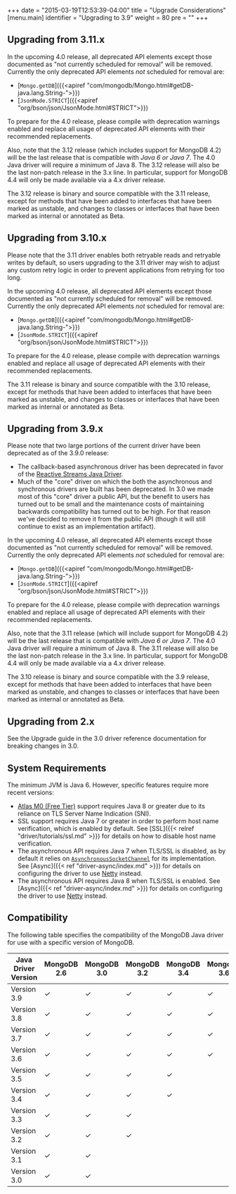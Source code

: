 +++
date = "2015-03-19T12:53:39-04:00"
title = "Upgrade Considerations"
[menu.main]
  identifier = "Upgrading to 3.9"
  weight = 80
  pre = "<i class='fa fa-level-up'></i>"
+++

## Upgrading from 3.11.x

In the upcoming 4.0 release, all deprecated API elements except those documented as "not currently scheduled for removal" will be removed.
Currently the only deprecated API elements _not_ scheduled for removal are:

* [`Mongo.getDB`]({{<apiref "com/mongodb/Mongo.html#getDB-java.lang.String-">}})
* [`JsonMode.STRICT`]({{<apiref "org/bson/json/JsonMode.html#STRICT">}})

To prepare for the 4.0 release, please compile with deprecation warnings enabled and replace all usage of deprecated API elements with their
recommended replacements.

Also, note that the 3.12 release (which includes support for MongoDB 4.2) will be the last release that is compatible with *Java 6
or Java 7*.  The 4.0 Java driver will require a minimum of Java 8. The 3.12 release will also be the last non-patch release in the 3.x
line. In particular, support for MongoDB 4.4 will only be made available via a 4.x driver release.

The 3.12 release is binary and source compatible with the 3.11 release, except for methods that have been added to interfaces that
have been marked as unstable, and changes to classes or interfaces that have been marked as internal or annotated as Beta.

## Upgrading from 3.10.x

Please note that the 3.11 driver enables both retryable reads and retryable writes by default, so users upgrading to the 3.11 driver may
wish to adjust any custom retry logic in order to prevent applications from retrying for too long.

In the upcoming 4.0 release, all deprecated API elements except those documented as "not currently scheduled for removal" will be removed.
Currently the only deprecated API elements _not_ scheduled for removal are:

* [`Mongo.getDB`]({{<apiref "com/mongodb/Mongo.html#getDB-java.lang.String-">}})
* [`JsonMode.STRICT`]({{<apiref "org/bson/json/JsonMode.html#STRICT">}})

To prepare for the 4.0 release, please compile with deprecation warnings enabled and replace all usage of deprecated API elements with their
recommended replacements.

The 3.11 release is binary and source compatible with the 3.10 release, except for methods that have been added to interfaces that
have been marked as unstable, and changes to classes or interfaces that have been marked as internal or annotated as Beta.

## Upgrading from 3.9.x

Please note that two large portions of the current driver have been deprecated as of the 3.9.0 release:

* The callback-based asynchronous driver has been deprecated in favor of the 
[Reactive Streams Java Driver](http://mongodb.github.io/mongo-java-driver-reactivestreams/).
* Much of the "core" driver on which the both the asynchronous and synchronous drivers are built has been deprecated.  In 3.0 we made most
of this "core" driver a public API, but the benefit to users has turned out to be small and the maintenance costs of maintaining backwards 
compatibility has turned out to be high.  For that reason we've decided to remove it from the public API (though it will still continue 
to exist as an implementation artifact).

In the upcoming 4.0 release, all deprecated API elements except those documented as "not currently scheduled for removal" will be removed. 
Currently the only deprecated API elements _not_ scheduled for removal are:

* [`Mongo.getDB`]({{<apiref "com/mongodb/Mongo.html#getDB-java.lang.String-">}})
* [`JsonMode.STRICT`]({{<apiref "org/bson/json/JsonMode.html#STRICT">}}) 

To prepare for the 4.0 release, please compile with deprecation warnings enabled and replace all usage of deprecated API elements with their
recommended replacements.

Also, note that the 3.11 release (which will include support for MongoDB 4.2) will be the last release that is compatible with *Java 6
or Java 7*.  The 4.0 Java driver will require a minimum of Java 8. The 3.11 release will also be the last non-patch release in the 3.x 
line. In particular, support for MongoDB 4.4 will only be made available via a 4.x driver release.

The 3.10 release is binary and source compatible with the 3.9 release, except for methods that have been added to interfaces that
have been marked as unstable, and changes to classes or interfaces that have been marked as internal or annotated as Beta.

## Upgrading from 2.x

See the Upgrade guide in the 3.0 driver reference documentation for breaking changes in 3.0.

## System Requirements

The minimum JVM is Java 6. However, specific features require more recent versions:

- [Atlas M0 (Free Tier)](https://docs.atlas.mongodb.com/getting-started/) support requires Java 8 or greater due to 
its reliance on TLS Server Name Indication (SNI).
- SSL support requires Java 7 or greater in order to perform host name verification, which is enabled by default.  See
[SSL]({{< relref "driver/tutorials/ssl.md" >}}) for details on how to disable host name verification.
- The asynchronous API requires Java 7 when TLS/SSL is disabled, as by default it relies on
[`AsynchronousSocketChannel`](http://docs.oracle.com/javase/7/docs/api/java/nio/channels/AsynchronousSocketChannel.html) for
its implementation.  See [Async]({{< ref "driver-async/index.md" >}}) for details on configuring the driver to use 
[Netty](http://netty.io/) instead.
- The asynchronous API requires Java 8 when TLS/SSL is enabled. See [Async]({{< ref "driver-async/index.md" >}}) for details on configuring 
the driver to use [Netty](http://netty.io/) instead.

## Compatibility

The following table specifies the compatibility of the MongoDB Java driver for use with a specific version of MongoDB.

|Java Driver Version|MongoDB 2.6|MongoDB 3.0 |MongoDB 3.2|MongoDB 3.4|MongoDB 3.6|MongoDB 4.0|
|-------------------|-----------|------------|-----------|-----------|-----------|-----------|
|Version 3.9        |  ✓  |  ✓  |  ✓  |  ✓  |  ✓  |  ✓  |
|Version 3.8        |  ✓  |  ✓  |  ✓  |  ✓  |  ✓  |  ✓  |
|Version 3.7        |  ✓  |  ✓  |  ✓  |  ✓  |  ✓  |     |
|Version 3.6        |  ✓  |  ✓  |  ✓  |  ✓  |  ✓  |     |
|Version 3.5        |  ✓  |  ✓  |  ✓  |  ✓  |     |     |
|Version 3.4        |  ✓  |  ✓  |  ✓  |  ✓  |     |     |
|Version 3.3        |  ✓  |  ✓  |  ✓  |     |     |     |
|Version 3.2        |  ✓  |  ✓  |  ✓  |     |     |     |
|Version 3.1        |  ✓  |  ✓  |     |     |     |     |
|Version 3.0        |  ✓  |  ✓  |     |     |     |     |
